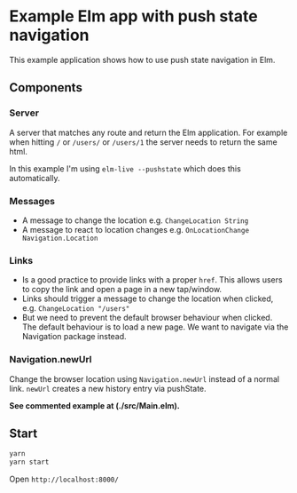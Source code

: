 # Example Elm app with push state navigation

This example application shows how to use push state navigation in Elm.

## Components

### Server

A server that matches any route and return the Elm application. For example when hitting `/` or `/users/` or `/users/1` the server needs to return the same html.

In this example I'm using `elm-live --pushstate` which does this automatically.

### Messages

- A message to change the location e.g. `ChangeLocation String`
- A message to react to location changes e.g. `OnLocationChange Navigation.Location`

### Links

- Is a good practice to provide links with a proper `href`. This allows users to copy the link and open a page in a new tap/window.
- Links should trigger a message to change the location when clicked, e.g. `ChangeLocation "/users"`
- But we need to prevent the default browser behaviour when clicked. The default behaviour is to load a new page. We want to navigate via the Navigation package instead.

### Navigation.newUrl

Change the browser location using `Navigation.newUrl` instead of a normal link. `newUrl` creates a new history entry via pushState.

__See commented example at (./src/Main.elm).__

## Start

```bash
yarn
yarn start
```

Open `http://localhost:8000/`

